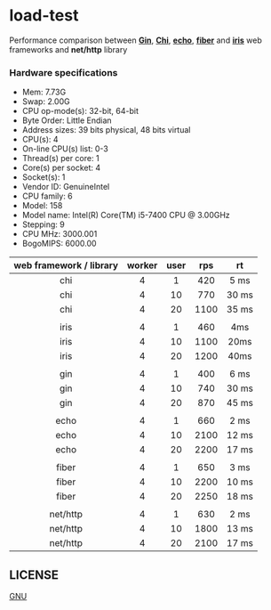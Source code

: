 # load-test

Performance comparison between [**Gin**](https://github.com/gin-gonic/gin), [**Chi**](https://github.com/go-chi/chi), [**echo**](https://github.com/labstack/echo), [**fiber**](https://github.com/gofiber/fiber) and [**iris**](https://github.com/kataras/iris) web frameworks and **net/http** library

### Hardware specifications
 - Mem: 7.73G
 - Swap: 2.00G
 - CPU op-mode(s):                  32-bit, 64-bit
 - Byte Order:                      Little Endian
 - Address sizes:                   39 bits physical, 48 bits virtual
 - CPU(s):                          4
 - On-line CPU(s) list:             0-3
 - Thread(s) per core:              1
 - Core(s) per socket:              4
 - Socket(s):                       1
 - Vendor ID:                       GenuineIntel
 - CPU family:                      6
 - Model:                           158
 - Model name:                      Intel(R) Core(TM) i5-7400 CPU @ 3.00GHz
 - Stepping:                        9
 - CPU MHz:                         3000.001
 - BogoMIPS:                        6000.00

<div align="center">

|web framework / library| worker|user|rps |rt    |
|:---:|:-------:|:----:|:----:|:------:|
|chi   |   4   |1   |420 |5 ms  |
|chi   |   4   |10  |770 |30 ms |  
|chi   |   4   |20  |1100|35 ms |
||
|iris  |4     |1  | 460   |  4ms |   
|iris  |4     |10 | 1100  |  20ms|   
|iris  |4     |20 | 1200  |  40ms|
||
|gin   |   4   |1   |400 |6 ms  |
|gin   |   4   |10  |740 |30 ms |  
|gin   |   4   |20  |870 |45 ms |
||
|echo   |   4   |1   |660 |2 ms  |
|echo   |   4   |10  |2100|12 ms |  
|echo   |   4   |20  |2200|17 ms |
||
|fiber   |   4   |1   |650 |3 ms  |
|fiber   |   4   |10  |2200|10 ms |  
|fiber   |   4   |20  |2250|18 ms |
||
|net/http   |   4   |1   |630 |2 ms  |
|net/http   |   4   |10  |1800|13 ms |  
|net/http   |   4   |20  |2100|17 ms |

</div>

## LICENSE
[GNU](https://github.com/lampesm/load-test/blob/main/LICENSE)
